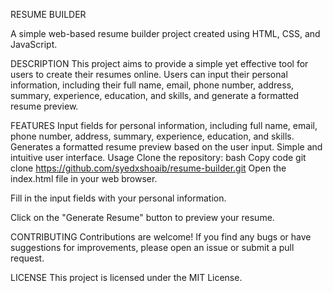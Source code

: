 RESUME BUILDER

A simple web-based resume builder project created using HTML, CSS, and JavaScript.

DESCRIPTION
This project aims to provide a simple yet effective tool for users to create their resumes online. Users can input their personal information, including their full name, email, phone number, address, summary, experience, education, and skills, and generate a formatted resume preview.

FEATURES
Input fields for personal information, including full name, email, phone number, address, summary, experience, education, and skills.
Generates a formatted resume preview based on the user input.
Simple and intuitive user interface.
Usage
Clone the repository:
bash
Copy code
git clone https://github.com/syedxshoaib/resume-builder.git
Open the index.html file in your web browser.

Fill in the input fields with your personal information.

Click on the "Generate Resume" button to preview your resume.

CONTRIBUTING
Contributions are welcome! If you find any bugs or have suggestions for improvements, please open an issue or submit a pull request.

LICENSE
This project is licensed under the MIT License.

